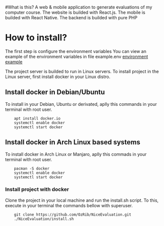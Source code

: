 #What is this?
A web & mobile application to generate evaluations of my computer course.
The website is builded with React.js.
The mobile is builded with React Native.
The backend is builded with pure PHP

# How to install?
The first step is configure the environment variables
You can view an example of the environment variables in file example.env
[environment example](https://github.com/OzRib/NiceEvaluation/blob/master/example.env)

The project server is builded to run in Linux servers.
To install project in the Linux server, first install docker in your Linux distro.

## Install docker in Debian/Ubuntu
To install in your Debian, Ubuntu or derivated, aplly this commands in your terminal with root user.

```
	apt install docker.io
	systemctl enable docker
	systemctl start docker
```

## Install docker in Arch Linux based systems
To install docker in Arch Linux or Manjaro, aplly this commads in your terminal with root user.

```
	pacman -S docker
	systemctl enable docker
	systemctl start docker	
```

### Install project with docker
Clone the project in your local machine and run the install.sh script.
To this, execute in your terminal the commands bellow with superuser.

```
	git clone https://github.com/OzRib/NiceEvaluation.git
	./NiceEvaluation/install.sh
```
